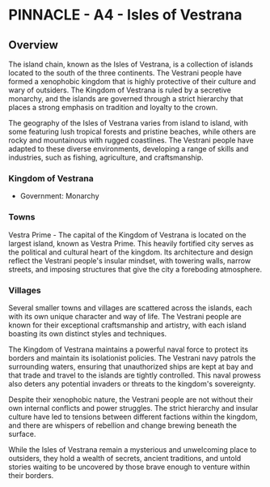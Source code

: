 # PINNACLE - A4 - Isles of Vestrana

## Overview

The island chain, known as the Isles of Vestrana, is a collection of islands located to the south of the three continents.
The Vestrani people have formed a xenophobic kingdom that is highly protective of their culture and wary of outsiders.
The Kingdom of Vestrana is ruled by a secretive monarchy, and the islands are governed through a strict hierarchy that
places a strong emphasis on tradition and loyalty to the crown.

The geography of the Isles of Vestrana varies from island to island, with some featuring lush tropical forests and
pristine beaches, while others are rocky and mountainous with rugged coastlines. The Vestrani people have adapted to
these diverse environments, developing a range of skills and industries, such as fishing, agriculture, and craftsmanship.

### Kingdom of Vestrana

* Government: Monarchy

### Towns

Vestra Prime - The capital of the Kingdom of Vestrana is located on the largest island, known as Vestra Prime. This heavily
fortified city serves as the political and cultural heart of the kingdom. Its architecture and design reflect the Vestrani
people's insular mindset, with towering walls, narrow streets, and imposing structures that give the city a foreboding atmosphere.

### Villages

Several smaller towns and villages are scattered across the islands, each with its own unique character and way of life.
The Vestrani people are known for their exceptional craftsmanship and artistry, with each island boasting its own distinct
styles and techniques.

The Kingdom of Vestrana maintains a powerful naval force to protect its borders and maintain its isolationist policies. The
Vestrani navy patrols the surrounding waters, ensuring that unauthorized ships are kept at bay and that trade and travel
to the islands are tightly controlled. This naval prowess also deters any potential invaders or threats to the kingdom's
sovereignty.

Despite their xenophobic nature, the Vestrani people are not without their own internal conflicts and power struggles.
The strict hierarchy and insular culture have led to tensions between different factions within the kingdom, and there
are whispers of rebellion and change brewing beneath the surface.

While the Isles of Vestrana remain a mysterious and unwelcoming place to outsiders, they hold a wealth of secrets, ancient
traditions, and untold stories waiting to be uncovered by those brave enough to venture within their borders.
